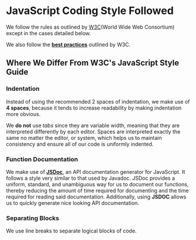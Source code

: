 # JavaScript Coding Style Followed

We follow the rules as outlined by [W3C](https://www.w3schools.com/js/js_conventions.asp)(World Wide Web Consortium) except in the cases
detailed below.

We also follow the [__best practices__](https://www.w3schools.com/js/js_best_practices.asp) outlined by W3C.

## Where We Differ From W3C's JavaScript Style Guide

### Indentation

Instead of using the recommended 2 spaces of indentation,
we make use of __4 spaces__, because it tends to increase
readability by making indentation more obvious.

We __do not__ use _tabs_ since they are variable width, meaning that
they are interpreted differently by each editor.  Spaces are
interpreted exactly the same no matter the editor, or system, which
helps us to maintain consistency and ensure all of our code is
uniformly indented.

### Function Documentation

We make use of [__JSDoc__](https://github.com/jsdoc/jsdoc), an API
documentation generator for JavaScript.  It follows a style very
similar to that used by Javadoc.  JSDoc provides a uniform,
standard, and unambiguous way for us to document our functions,
thereby reducing the amount of time required for documenting and
the time required for reading said documentation.  Additionally,
using __JSDOC__ allows us to quickly generate nice looking API
documentation.

### Separating Blocks

We use line breaks to separate logical blocks of code.

